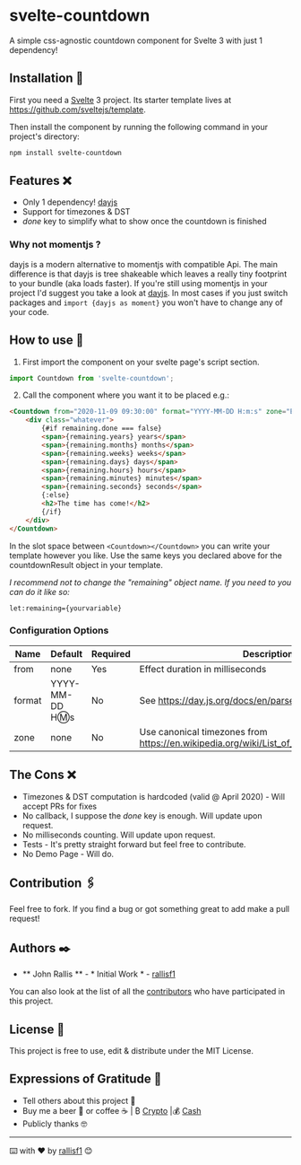 # svelte-countdown

A simple css-agnostic countdown component for Svelte 3 with just 1 dependency!

## Installation 🔧

First you need a [Svelte](https://svelte.dev) 3 project. Its starter template lives at https://github.com/sveltejs/template.

Then install the component by running the following command in your project's directory:

```sh
npm install svelte-countdown
```

## Features ❌
* Only 1 dependency! [dayjs](https://day.js.org/)
* Support for timezones & DST
* _done_ key to simplify what to show once the countdown is finished

### Why not momentjs ?
dayjs is a modern alternative to momentjs with compatible Api. The main difference is that dayjs is tree shakeable which leaves a really tiny footprint to your bundle (aka loads faster). If you're still using momentjs in your project I'd suggest you take a look at [dayjs](https://day.js.org/). In most cases if you just switch packages and `import {dayjs as moment}` you won't have to change any of your code.

## How to use 🚀

1. First import the component on your svelte page's script section.

```js
import Countdown from 'svelte-countdown';
```

2. Call the component where you want it to be placed e.g.:

```html
<Countdown from="2020-11-09 09:30:00" format="YYYY-MM-DD H:m:s" zone="Europe/Athens" let:remaining>
    <div class="whatever">
        {#if remaining.done === false}
        <span>{remaining.years} years</span>
        <span>{remaining.months} months</span>
        <span>{remaining.weeks} weeks</span>
        <span>{remaining.days} days</span>
        <span>{remaining.hours} hours</span>
        <span>{remaining.minutes} minutes</span>
        <span>{remaining.seconds} seconds</span>
        {:else}
        <h2>The time has come!</h2>
        {/if}
    </div>
</Countdown>
```

In the slot space between `<Countdown></Countdown>` you can write your template however you like. Use the same keys you declared above for the countdownResult object in your template.

_I recommend not to change the "remaining" object name. If you need to you can do it like so:_
```
let:remaining={yourvariable}
```

### Configuration Options

| Name | Default | Required | Description |
| ---- | ------- | -------- | ----------- |
| from | none | Yes | Effect duration in milliseconds |
| format | YYYY-MM-DD H:m:s | No | See https://day.js.org/docs/en/parse/string-format |
| zone | none | No | Use canonical timezones from https://en.wikipedia.org/wiki/List_of_tz_database_time_zones |

## The Cons ❌
* Timezones & DST computation is hardcoded (valid @ April 2020) - Will accept PRs for fixes
* No callback, I suppose the _done_ key is enough. Will update upon request.
* No milliseconds counting. Will update upon request.
* Tests - It's pretty straight forward but feel free to contribute.
* No Demo Page - Will do.

## Contribution 🖇️

Feel free to fork. If you find a bug or got something great to add make a pull request!

## Authors ✒️

* ** John Rallis ** - * Initial Work * - [rallisf1](https://github.com/rallisf1)

You can also look at the list of all the [contributors](https://github.com/rallisf1/svelte-countdown/contributors) who have participated in this project. 

## License 📄

This project is free to use, edit & distribute under the MIT License.

## Expressions of Gratitude 🎁

* Tell others about this project 📢 
* Buy me a beer 🍺 or coffee ☕ | ₿ [Crypto](https://freewallet.org/id/rallisf1/) |💰 [Cash](https://www.paypal.me/rallisf1) 
* Publicly thanks 🤓

---
⌨️ with ❤️ by  [rallisf1](https://github.com/rallisf1) 😊